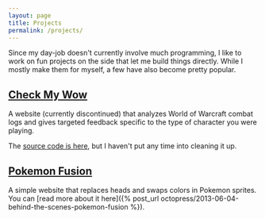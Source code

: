 ```yaml
---
layout: page
title: Projects
permalink: /projects/
---
```


Since my day-job doesn't currently involve much programming, I like to work on fun projects on the side that let me build things directly. While I mostly make them for myself, a few have also become pretty popular.

## [Check My Wow](http://www.checkmywow.com)

A website (currently discontinued) that analyzes World of Warcraft combat logs and gives targeted feedback specific to the type of character you were playing.

The [source code is here](https://github.com/aonsager/checkmywow), but I haven't put any time into cleaning it up.

## [Pokemon Fusion](http://pokemon.alexonsager.net)

A simple website that replaces heads and swaps colors in Pokemon sprites. You can [read more about it here]({% post_url octopress/2013-06-04-behind-the-scenes-pokemon-fusion %}).